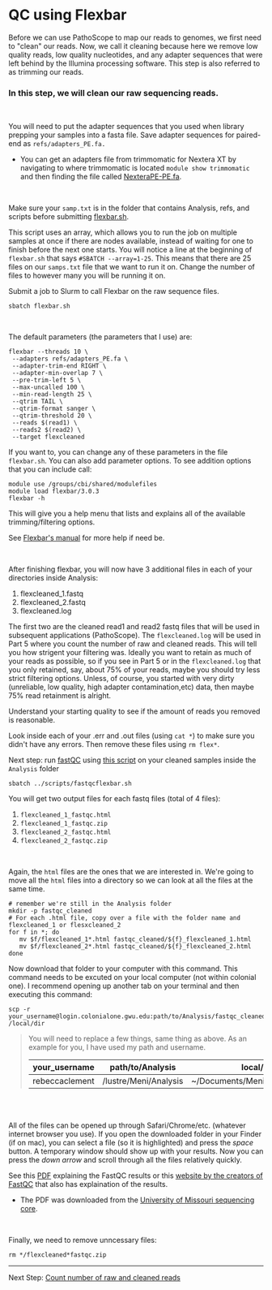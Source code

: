 # QC using Flexbar

Before we can use PathoScope to map our reads to genomes, we first need to "clean" our reads. Now, we call it cleaning because here we remove low quality reads, low quality nucleotides, and any adapter sequences that were left behind by the Illumina processing software. This step is also referred to as trimming our reads.

### __In this step, we will clean our raw sequencing reads.__
<br />

You will need to put the adapter sequences that you used when library prepping your samples into a fasta file. Save adapter sequences for paired-end as `refs/adapters_PE.fa.`

* You can get an adapters file from trimmomatic for Nextera XT by navigating to where trimmomatic is located `module show trimmomatic` and then finding the file called [NexteraPE-PE.fa](NexteraPE-PE.fa).

<br />

Make sure your `samp.txt` is in the folder that contains Analysis, refs, and scripts before submitting [flexbar.sh](flexbar.sh). 

This script uses an array, which allows you to run the job on multiple samples at once if there are nodes available, instead of waiting for one to finish before the next one starts. You will notice a line at the beginning of `flexbar.sh` that says `#SBATCH --array=1-25`. This means that there are 25 files on our `samps.txt` file that we want to run it on. Change the number of files to however many you will be running it on.

Submit a job to Slurm to call Flexbar on the raw sequence files.
```
sbatch flexbar.sh
```

<br />

The default parameters (the parameters that I use) are:

```
flexbar --threads 10 \
 --adapters refs/adapters_PE.fa \
 --adapter-trim-end RIGHT \
 --adapter-min-overlap 7 \
 --pre-trim-left 5 \
 --max-uncalled 100 \
 --min-read-length 25 \
 --qtrim TAIL \
 --qtrim-format sanger \
 --qtrim-threshold 20 \
 --reads $(read1) \
 --reads2 $(read2) \
 --target flexcleaned
 ```

 If you want to, you can change any of these parameters in the file `flexbar.sh`. You can also add parameter options. To see addition options that you can include call:
 
 ```
 module use /groups/cbi/shared/modulefiles
 module load flexbar/3.0.3
 flexbar -h
 ```
 This will give you a help menu that lists and explains all of the available trimming/filtering options. 


 See [Flexbar's manual](https://github.com/seqan/flexbar/wiki/Manual) for more help if need be.

<br />

 After finishing flexbar, you will now have 3 additional files in each of your directories inside Analysis:
 1. flexcleaned_1.fastq
 2. flexcleaned_2.fastq
 3. flexcleaned.log

 The first two are the cleaned read1 and read2 fastq files that will be used in subsequent applications (PathoScope). The `flexcleaned.log` will be used in Part 5 where you count the number of raw and cleaned reads. This will tell you how strigent your filtering was. Ideally you want to retain as much of your reads as possible, so if you see in Part 5 or in the `flexcleaned.log` that you only retained, say, about 75% of your reads, maybe you should try less strict filtering options. Unless, of course, you started with very dirty (unreliable, low quality, high adapter contamination,etc) data, then maybe 75% read retainment is alright.

 Understand your starting quality to see if the amount of reads you removed is reasonable.
 
 Look inside each of your .err and .out files (using `cat *`) to make sure you didn't have any errors. Then remove these files using `rm flex*`.
 
 Next step: run [fastQC](fastqc.md) using [this script](fastqcflexbar.sh) on your cleaned samples inside the `Analysis` folder

`sbatch ../scripts/fastqcflexbar.sh`

You will get two output files for each fastq files (total of 4 files):
1.  `flexcleaned_1_fastqc.html`
2.  `flexcleaned_1_fastqc.zip`
3.  `flexcleaned_2_fastqc.html`
4.  `flexcleaned_2_fastqc.zip`

<br />

Again, the `html` files are the ones that we are interested in. We're going to move all the `html` files into a directory so we can look at all the files at the same time.
```
# remember we're still in the Analysis folder
mkdir -p fastqc_cleaned
# For each .html file, copy over a file with the folder name and flexcleaned_1 or flesxcleaned_2
for f in *; do
   mv $f/flexcleaned_1*.html fastqc_cleaned/${f}_flexcleaned_1.html
   mv $f/flexcleaned_2*.html fastqc_cleaned/${f}_flexcleaned_2.html
done
```
Now download that folder to your computer with this command. This command needs to be excuted on your local computer (not within colonial one). I recommend opening up another tab on your terminal and then executing this command:
```
scp -r your_username@login.colonialone.gwu.edu:path/to/Analysis/fastqc_cleaned /local/dir
```
>You will need to replace a few things, same thing as above. As an example for you, I have used my path and username.
>
>| your_username | path/to/Analysis | local/dir |
>| --- | --- | --- |
>| rebeccaclement | /lustre/Meni/Analysis | ~/Documents/Meni/fastqc_flexbar/ |
>

<br />
<br />

All of the files can be opened up through Safari/Chrome/etc. (whatever internet browser you use). If you open the downloaded folder in your Finder (if on mac), you can select a file (so it is highlighted) and press the *space* button. A temporary window should show up with your results. Now you can press the *down arrow* and scroll through all the files relatively quickly.

See this [PDF](https://github.com/kmgibson/EV_konzo/blob/master/FastQC_Manual.pdf) explaining the FastQC results or this [website by the creators of FastQC](https://www.bioinformatics.babraham.ac.uk/projects/fastqc/) that also has explaination of the results. 
- The PDF was downloaded from the [University of Missouri sequencing core](https://dnacore.missouri.edu).

<br />

Finally, we need to remove unncessary files:
```
rm */flexcleaned*fastqc.zip
```
***
Next Step: [Count number of raw and cleaned reads](countreads.md)
